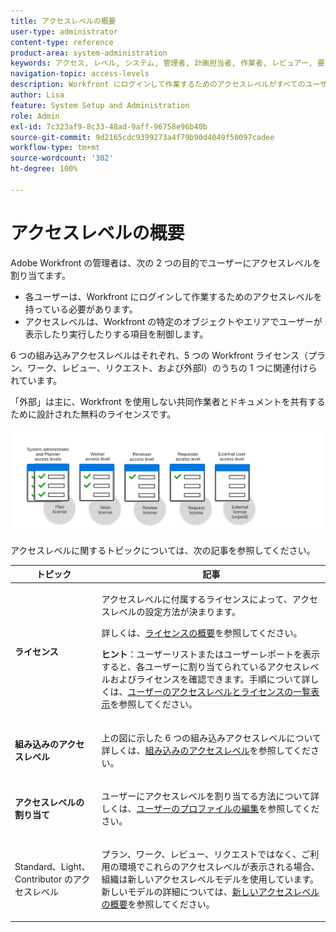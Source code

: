 ```yaml
---
title: アクセスレベルの概要
user-type: administrator
content-type: reference
product-area: system-administration
keywords: アクセス, レベル, システム, 管理者, 計画担当者, 作業者, レビュアー, 要求者, 外部, ユーザー
navigation-topic: access-levels
description: Workfront にログインして作業するためのアクセスレベルがすべてのユーザーに必要です。アクセスレベルを使用して、Workfront の特定のオブジェクトや領域でユーザーが表示したり実行したりする項目を制御できます。6 つの組み込みアクセスレベルはそれぞれ、5 つの Workfront ライセンス（プラン、ワーク、レビュー、リクエスト、外部）のうちの 1 つに関連付けられています。
author: Lisa
feature: System Setup and Administration
role: Admin
exl-id: 7c323af9-8c33-48ad-9aff-96758e96b40b
source-git-commit: 9d2165cdc9399273a4f79b90d4049f50097cadee
workflow-type: tm+mt
source-wordcount: '302'
ht-degree: 100%

---
```


# アクセスレベルの概要

<!-- Audited: 12/2023 -->

Adobe Workfront の管理者は、次の 2 つの目的でユーザーにアクセスレベルを割り当てます。

* 各ユーザーは、Workfront にログインして作業するためのアクセスレベルを持っている必要があります。
* アクセスレベルは、Workfront の特定のオブジェクトやエリアでユーザーが表示したり実行したりする項目を制御します。

6 つの組み込みアクセスレベルはそれぞれ、5 つの Workfront ライセンス（プラン、ワーク、レビュー、リクエスト、および外部l）のうちの 1 つに関連付けられています。

「外部」は主に、Workfront を使用しない共同作業者とドキュメントを共有するために設計された無料のライセンスです。

![](assets/access-levels-and-licenses-old.png)

アクセスレベルに関するトピックについては、次の記事を参照してください。

<table style="table-layout:auto"> 
 <col> 
 <col> 
 <thead> 
  <tr> 
   <th>トピック</th> 
   <th>記事</th> 
  </tr> 
 </thead> 
 <tbody> 
  <tr> 
   <td><p><strong>ライセンス</strong></p></td> 
   <td> <p>アクセスレベルに付属するライセンスによって、アクセスレベルの設定方法が決まります。</p> <p>詳しくは、<a href="../../../administration-and-setup/add-users/access-levels-and-object-permissions/wf-licenses.md" class="MCXref xref">ライセンスの概要</a>を参照してください。</p> <p><strong>ヒント</strong>：ユーザーリストまたはユーザーレポートを表示すると、各ユーザーに割り当てられているアクセスレベルおよびライセンスを確認できます。手順について詳しくは、<a href="../../../administration-and-setup/add-users/access-levels-and-object-permissions/list-access-levels-and-licenses-for-your-users.md" class="MCXref xref">ユーザーのアクセスレベルとライセンスの一覧表示</a>を参照してください。</p> </td> 
  </tr> 
  <tr> 
   <td><strong>組み込みのアクセスレベル</strong></td> 
   <td> <p>上の図に示した 6 つの組み込みアクセスレベルについて詳しくは、<a href="../../../administration-and-setup/add-users/access-levels-and-object-permissions/default-access-levels-in-workfront.md" class="MCXref xref">組み込みのアクセスレベル</a>を参照してください。</p> </td> 
  </tr> 
  <tr> 
   <td><strong>アクセスレベルの割り当て</strong></td> 
   <td> <p>ユーザーにアクセスレベルを割り当てる方法について詳しくは、<a href="../../../administration-and-setup/add-users/create-and-manage-users/edit-a-users-profile.md" class="MCXref xref">ユーザーのプロファイルの編集</a>を参照してください。</p> </td> 
  </tr> 
  <tr> 
   <td>Standard、Light、Contributor のアクセスレベル</td> 
   <td> <p>プラン、ワーク、レビュー、リクエストではなく、ご利用の環境でこれらのアクセスレベルが表示される場合、組織は新しいアクセスレベルモデルを使用しています。新しいモデルの詳細については、<a href="../../../administration-and-setup/add-users/how-access-levels-work/access-level-overview.md" class="MCXref xref">新しいアクセスレベルの概要</a>を参照してください。</p> </td> 
  </tr> 
  <!--
  <tr> 
   <td>Access levels and proofing</td> 
   <td> <p>Your users' access levels can affect proofing for each permission profile. For more information, see the section in the article .</p> </td> 
  </tr> 
  -->
 </tbody> 
</table>
